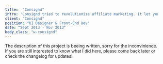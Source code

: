 ```yaml
---
title:  "Consignd"
intro: "Consignd tried to revolutionize affiliate marketing. It let you make a living from your own knowledge, by creating your own store with the products you like around the web."
client: "Consignd"
position: "UI Designer & Front-End Dev"
date: "Sept 2013 - Nov 2013"
body_class: "w-consignd"
---
```

<div class="content-in-progress">The description of this project is beeing written, sorry for the inconvinience. If you are still interested to know what I did here, please come back later or check the changelog for updates!</div>
